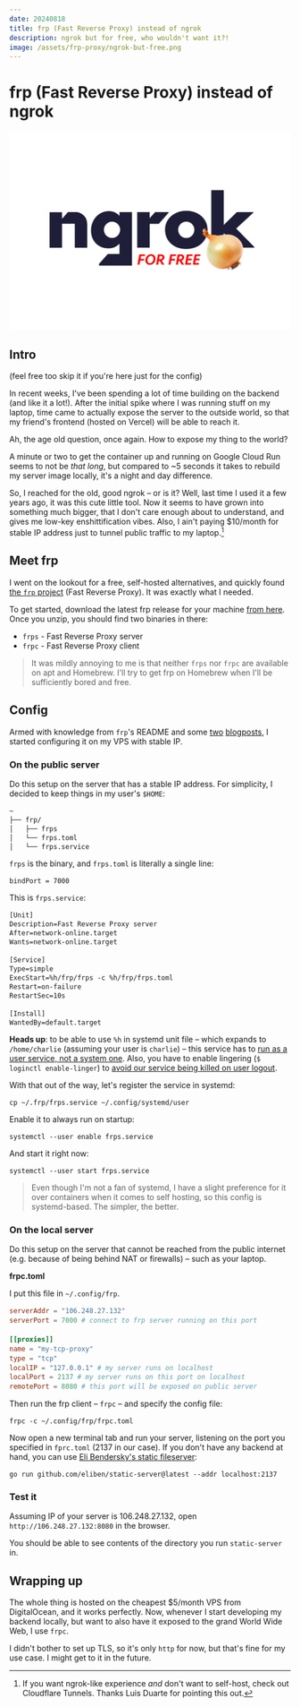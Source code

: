 ```yaml
---
date: 20240818
title: frp (Fast Reverse Proxy) instead of ngrok
description: ngrok but for free, who wouldn't want it?!
image: /assets/frp-proxy/ngrok-but-free.png
---
```


# frp (Fast Reverse Proxy) instead of ngrok

![](assets/frp-proxy/ngrok-but-free.png)

## Intro

(feel free too skip it if you're here just for the config)

In recent weeks, I've been spending a lot of time building on the backend (and
like it a lot!). After the initial spike where I was running stuff on my laptop,
time came to actually expose the server to the outside world, so that my
friend's frontend (hosted on Vercel) will be able to reach it.

Ah, the age old question, once again. How to expose my thing to the world?

A minute or two to get the container up and running on Google Cloud Run seems to
not be _that long_, but compared to ~5 seconds it takes to rebuild my server
image locally, it's a night and day difference.

So, I reached for the old, good ngrok – or is it? Well, last time I used it a
few years ago, it was this cute little tool. Now it seems to have grown into
something much bigger, that I don't care enough about to understand, and gives
me low-key enshittification vibes. Also, I ain't paying $10/month for stable IP
address just to tunnel public traffic to my laptop.[^1]

## Meet frp

I went on the lookout for a free, self-hosted alternatives, and quickly found
[the `frp` project][frp] (Fast Reverse Proxy). It was exactly what I needed. 

To get started, download the latest frp release for your machine [from
here](https://github.com/fatedier/frp/releases). Once you unzip, you should find
two binaries in there:
- `frps` - Fast Reverse Proxy server
- `frpc` - Fast Reverse Proxy client

> It was mildly annoying to me is that neither `frps` nor `frpc` are available
on apt and Homebrew. I'll try to get frp on Homebrew when I'll be sufficiently
bored and free.

## Config

Armed with knowledge from `frp`'s README and some
[two](https://gabrieltanner.org/blog/port-forwarding-frp)
[blogposts](https://cprimozic.net/notes/posts/self-hosted-ngrok-alternative), I
started configuring it on my VPS with stable IP.

### On the public server

Do this setup on the server that has a stable IP address. For simplicity, I
decided to keep things in my user's `$HOME`:

```
~
├── frp/
│   ├── frps
│   └── frps.toml
│   └── frps.service
```

`frps` is the binary, and `frps.toml` is literally a single line:

```
bindPort = 7000
```

This is `frps.service`:

```
[Unit]
Description=Fast Reverse Proxy server
After=network-online.target
Wants=network-online.target

[Service]
Type=simple
ExecStart=%h/frp/frps -c %h/frp/frps.toml
Restart=on-failure
RestartSec=10s

[Install]
WantedBy=default.target
```

**Heads up**: to be able to use `%h` in systemd unit file – which expands to
`/home/charlie` (assuming your user is `charlie`) – this service has to [run as
a user service, not a system one][systemd_user_vs_system_service]. Also, you
have to enable lingering (`$ loginctl enable-linger`) to [avoid our service
being killed on user logout][systemd_linger].

With that out of the way, let's register the service in systemd:

```
cp ~/.frp/frps.service ~/.config/systemd/user
```

Enable it to always run on startup:

```
systemctl --user enable frps.service
```

And start it right now:

```console
systemctl --user start frps.service
```

> Even though I'm not a fan of systemd, I have a slight preference for it over
> containers when it comes to self hosting, so this config is systemd-based. The
> simpler, the better.

### On the local server

Do this setup on the server that cannot be reached from the public internet
(e.g. because of being behind NAT or firewalls) – such as your laptop.

**frpc.toml**

I put this file in `~/.config/frp`.

```toml
serverAddr = "106.248.27.132"
serverPort = 7000 # connect to frp server running on this port

[[proxies]]
name = "my-tcp-proxy"
type = "tcp"
localIP = "127.0.0.1" # my server runs on localhost
localPort = 2137 # my server runs on this port on localhost
remotePort = 8080 # this port will be exposed on public server
```

Then run the frp client – `frpc` – and specify the config file:

```console
frpc -c ~/.config/frp/frpc.toml
```

Now open a new terminal tab and run your server, listening on the port you
specified in `fprc.toml` (2137 in our case). If you don't have any backend at
hand, you can use [Eli Bendersky's static fileserver][eli_fileserver]:

```console
go run github.com/eliben/static-server@latest --addr localhost:2137
```

### Test it

Assuming IP of your server is 106.248.27.132, open `http://106.248.27.132:8080`
in the browser.

You should be able to see contents of the directory you run `static-server` in.

## Wrapping up

The whole thing is hosted on the cheapest $5/month VPS from DigitalOcean, and it
works perfectly. Now, whenever I start developing my backend locally, but want
to also have it exposed to the grand World Wide Web, I use `frpc`.

I didn't bother to set up TLS, so it's only `http` for now, but that's fine for
my use case. I might get to it in the future.

[frp]: https://github.com/fatedier/frp
[systemd_user_vs_system_service]: https://superuser.com/q/853717/721371
[systemd_linger]: https://unix.stackexchange.com/q/521538/417321
[eli_fileserver]:
    https://eli.thegreenplace.net/2023/static-server-an-http-server-in-go-for-static-content


[^1]: If you want ngrok-like experience _and_ don't want to self-host, check out
    Cloudflare Tunnels. Thanks Luis Duarte for pointing this out.

